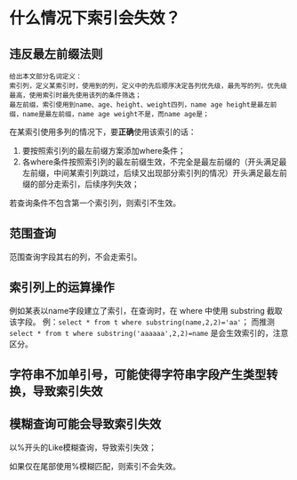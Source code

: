 # 什么情况下索引会失效？

## 违反最左前缀法则

    给出本文部分名词定义：
    索引列，定义某索引时，使用到的列，定义中的先后顺序决定各列优先级，最先写的列，优先级最高，使用索引时最先使用该列的条件筛选；
    最左前缀，索引使用到name、age、height、weight四列，name age height是最左前缀，name是最左前缀，name age weight不是，而name age是；

在某索引使用多列的情况下，要**正确**使用该索引的话：

1. 要按照索引列的最左前缀方案添加where条件；
2. 各where条件按照索引列的最左前缀生效，不完全是最左前缀的（开头满足最左前缀，中间某索引列跳过，后续又出现部分索引列的情况）开头满足最左前缀的部分走索引，后续序列失效；

若查询条件不包含第一个索引列，则索引不生效。

## 范围查询

范围查询字段其右的列，不会走索引。

## 索引列上的运算操作

例如某表以name字段建立了索引，在查询时，在 where 中使用 substring 截取该字段。
例：`select * from t where substring(name,2,2)='aa'`；
而推测 `select * from t where substring('aaaaaa',2,2)=name` 是会生效索引的，注意区分。

## 字符串不加单引号，可能使得字符串字段产生类型转换，导致索引失效

## 模糊查询可能会导致索引失效

以%开头的Like模糊查询，导致索引失效；

如果仅在尾部使用%模糊匹配，则索引不会失效。
